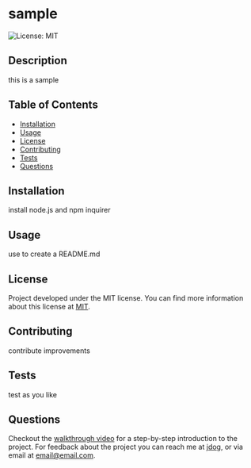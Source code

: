 
  # sample
  
  ![License: MIT](https://img.shields.io/badge/License-MIT-blue.svg)

  ## Description
  this is a sample 

  ## Table of Contents
  - [Installation](#installation)
  - [Usage](#usage)
  - [License](#License)
  - [Contributing](#contributing)
  - [Tests](#tests)
  - [Questions](#questions)

  ## Installation
  install node.js and npm inquirer

  ## Usage
  use to create a README.md

  ## License 
 Project developed under the MIT license.
  You can find more information about this license at [MIT](https://opensource.org/licenses/MIT).

  ## Contributing
  contribute improvements

  ## Tests
  test as you like

  ## Questions
  Checkout the [walkthrough video]() for a step-by-step introduction to the project.
  For feedback about the project you can reach me at [jdog](https://github.com),
  or via email at [email@email.com](mailto:email@email.com).
